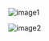 
![image1](https://github.com/ophwsjtu18/ohw22f/blob/main/wsy/homework%2011.16/house.png)

![image2](https://github.com/ophwsjtu18/ohw22f/blob/main/wsy/homework%2011.16/houses.png)
